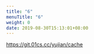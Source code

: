 ```yaml
---
title: "6"
menuTitle: "6"
weight: 0
date: 2019-08-30T15:13:01+08:00
---
```

https://git.01cs.cc/yujian/cache